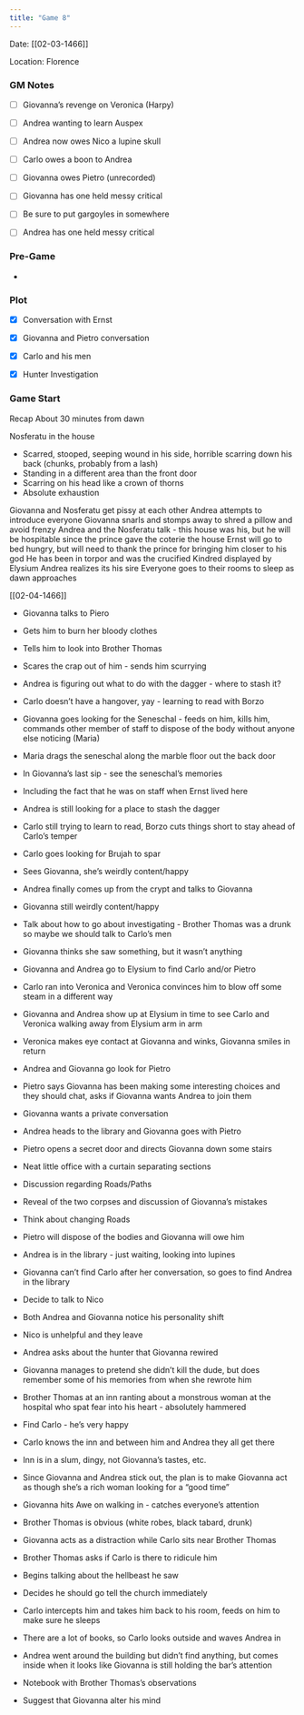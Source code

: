 ```yaml
---
title: "Game 8"
---
```


Date: [[02-03-1466]]

Location: Florence

### GM Notes

- [ ] Giovanna’s revenge on Veronica (Harpy)
- [ ] Andrea wanting to learn Auspex
- [ ] Andrea now owes Nico a lupine skull
- [ ] Carlo owes a boon to Andrea
- [ ] Giovanna owes Pietro (unrecorded)
- [ ] Giovanna has one held messy critical
- [ ] Be sure to put gargoyles in somewhere
- [ ] Andrea has one held messy critical


### Pre-Game

-   
  

### Plot
- [x] Conversation with Ernst
- [x] Giovanna and Pietro conversation  
- [x] Carlo and his men
- [x] Hunter Investigation
  

### Game Start

Recap
About 30 minutes from dawn

Nosferatu in the house
- Scarred, stooped, seeping wound in his side, horrible scarring down his back (chunks, probably from a lash)
- Standing in a different area than the front door
- Scarring on his head like a crown of thorns
- Absolute exhaustion
  

Giovanna and Nosferatu get pissy at each other
Andrea attempts to introduce everyone
Giovanna snarls and stomps away to shred a pillow and avoid frenzy
Andrea and the Nosferatu talk - this house was his, but he will be hospitable since the prince gave the coterie the house
Ernst will go to bed hungry, but will need to thank the prince for bringing him closer to his god
He has been in torpor and was the crucified Kindred displayed by Elysium
Andrea realizes its his sire
Everyone goes to their rooms to sleep as dawn approaches

[[02-04-1466]]

- Giovanna talks to Piero
- Gets him to burn her bloody clothes
- Tells him to look into Brother Thomas
- Scares the crap out of him - sends him scurrying
- Andrea is figuring out what to do with the dagger - where to stash it?
- Carlo doesn’t have a hangover, yay - learning to read with Borzo
- Giovanna goes looking for the Seneschal - feeds on him, kills him, commands other member of staff to dispose of the body without anyone else noticing (Maria)
- Maria drags the seneschal along the marble floor out the back door
- In Giovanna’s last sip - see the seneschal’s memories
- Including the fact that he was on staff when Ernst lived here
- Andrea is still looking for a place to stash the dagger
- Carlo still trying to learn to read, Borzo cuts things short to stay ahead of Carlo’s temper
- Carlo goes looking for Brujah to spar
- Sees Giovanna, she’s weirdly content/happy
- Andrea finally comes up from the crypt and talks to Giovanna
- Giovanna still weirdly content/happy
- Talk about how to go about investigating - Brother Thomas was a drunk so maybe we should talk to Carlo’s men
- Giovanna thinks she saw something, but it wasn’t anything
- Giovanna and Andrea go to Elysium to find Carlo and/or Pietro
- Carlo ran into Veronica and Veronica convinces him to blow off some steam in a different way
- Giovanna and Andrea show up at Elysium in time to see Carlo and Veronica walking away from Elysium arm in arm
- Veronica makes eye contact at Giovanna and winks, Giovanna smiles in return
- Andrea and Giovanna go look for Pietro
- Pietro says Giovanna has been making some interesting choices and they should chat, asks if Giovanna wants Andrea to join them
- Giovanna wants a private conversation
- Andrea heads to the library and Giovanna goes with Pietro
- Pietro opens a secret door and directs Giovanna down some stairs
- Neat little office with a curtain separating sections
- Discussion regarding Roads/Paths
  

- Reveal of the two corpses and discussion of Giovanna’s mistakes
- Think about changing Roads
- Pietro will dispose of the bodies and Giovanna will owe him
  

- Andrea is in the library - just waiting, looking into lupines
- Giovanna can’t find Carlo after her conversation, so goes to find Andrea in the library
- Decide to talk to Nico
- Both Andrea and Giovanna notice his personality shift
- Nico is unhelpful and they leave
- Andrea asks about the hunter that Giovanna rewired
- Giovanna manages to pretend she didn’t kill the dude, but does remember some of his memories from when she rewrote him
- Brother Thomas at an inn ranting about a monstrous woman at the hospital who spat fear into his heart - absolutely hammered
- Find Carlo - he’s very happy
- Carlo knows the inn and between him and Andrea they all get there
- Inn is in a slum, dingy, not Giovanna’s tastes, etc.
- Since Giovanna and Andrea stick out, the plan is to make Giovanna act as though she’s a rich woman looking for a “good time”
- Giovanna hits Awe on walking in - catches everyone’s attention
- Brother Thomas is obvious (white robes, black tabard, drunk)
- Giovanna acts as a distraction while Carlo sits near Brother Thomas
- Brother Thomas asks if Carlo is there to ridicule him
  

- Begins talking about the hellbeast he saw
- Decides he should go tell the church immediately
  

- Carlo intercepts him and takes him back to his room, feeds on him to make sure he sleeps
- There are a lot of books, so Carlo looks outside and waves Andrea in
- Andrea went around the building but didn’t find anything, but comes inside when it looks like Giovanna is still holding the bar’s attention
- Notebook with Brother Thomas’s observations
- Suggest that Giovanna alter his mind
  